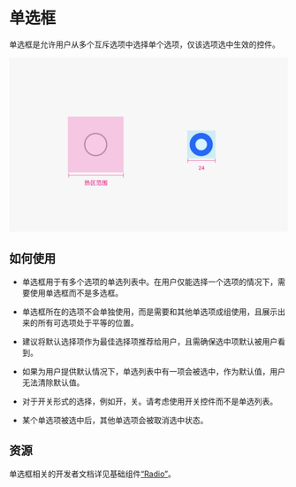 # 单选框


单选框是允许用户从多个互斥选项中选择单个选项，仅该选项选中生效的控件。


![Radio_sub_1](figures/Radio_sub_1.png)


## 如何使用

- 单选框用于有多个选项的单选列表中。在用户仅能选择一个选项的情况下，需要使用单选框而不是多选框。

- 单选框所在的选项不会单独使用，而是需要和其他单选项成组使用，且展示出来的所有可选项处于平等的位置。

- 建议将默认选择项作为最佳选择项推荐给用户，且需确保选中项默认被用户看到。

- 如果为用户提供默认情况下，单选列表中有一项会被选中，作为默认值，用户无法清除默认值。

- 对于开关形式的选择，例如开，关。请考虑使用开关控件而不是单选列表。

- 某个单选项被选中后，其他单选项会被取消选中状态。


## 资源

单选框相关的开发者文档详见基础组件[“Radio”](https://gitee.com/openharmony/docs/blob/master/zh-cn/application-dev/reference/arkui-ts/ts-basic-components-radio.md)。
